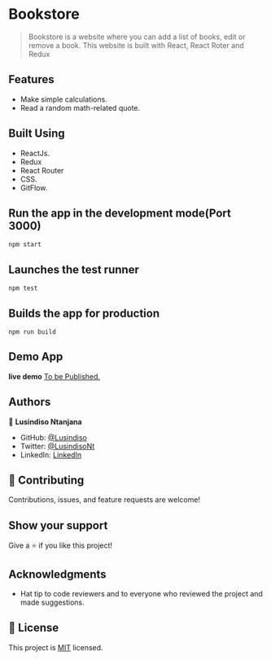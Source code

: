 # Bookstore

> Bookstore is a website where you can add a list of books, edit or remove a book. This website is built with React, React Roter and Redux

## Features

- Make simple calculations.
- Read a random math-related quote.

## Built Using

- ReactJs.
- Redux
- React Router
- CSS.
- GitFlow.

## Run the app in the development mode(Port 3000)

```
npm start
```

## Launches the test runner

```
npm test
```

## Builds the app for production

```
npm run build
```

## Demo App

**live demo** [To be Published.]()

## Authors

👤 **Lusindiso Ntanjana**

- GitHub: [@Lusindiso](https://github.com/Lusindiso)
- Twitter: [@LusindisoNt](https://twitter.com/LusindisoNt)
- LinkedIn: [LinkedIn](https://www.linkedin.com/in/lusindisontanjana/)

## 🤝 Contributing

Contributions, issues, and feature requests are welcome!

## Show your support

Give a ⭐️ if you like this project!

## Acknowledgments

- Hat tip to code reviewers and to everyone who reviewed the project and made suggestions.

## 📝 License

This project is [MIT](./MIT.md) licensed.
